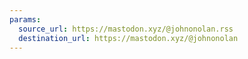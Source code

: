 ```yaml
---
params:
  source_url: https://mastodon.xyz/@johnonolan.rss
  destination_url: https://mastodon.xyz/@johnonolan
---
```

